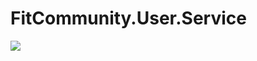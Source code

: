 # FitCommunity.User.Service

![](https://travis-ci.com/FITCommunityDevelopment/FitCommunity.User.Service.svg?branch=develop)
